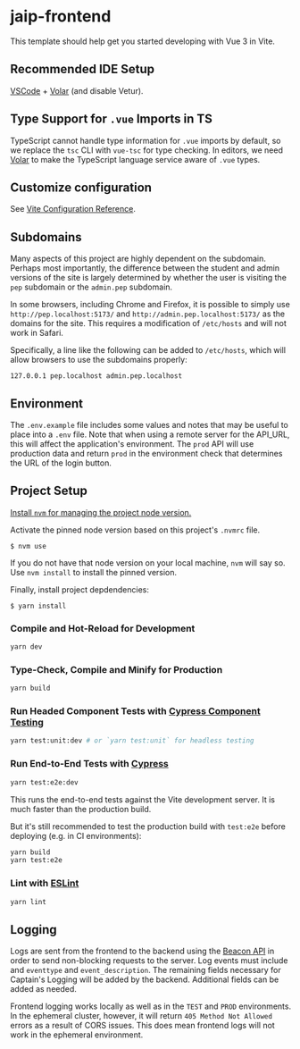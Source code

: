 # jaip-frontend

This template should help get you started developing with Vue 3 in Vite.

## Recommended IDE Setup

[VSCode](https://code.visualstudio.com/) + [Volar](https://marketplace.visualstudio.com/items?itemName=Vue.volar) (and disable Vetur).

## Type Support for `.vue` Imports in TS

TypeScript cannot handle type information for `.vue` imports by default, so we replace the `tsc` CLI with `vue-tsc` for type checking. In editors, we need [Volar](https://marketplace.visualstudio.com/items?itemName=Vue.volar) to make the TypeScript language service aware of `.vue` types.

## Customize configuration

See [Vite Configuration Reference](https://vite.dev/config/).

## Subdomains
Many aspects of this project are highly dependent on the subdomain. Perhaps most importantly, the difference between the student and admin versions of the site is largely determined by whether the user is visiting the `pep` subdomain or the `admin.pep` subdomain.

In some browsers, including Chrome and Firefox, it is possible to simply use `http://pep.localhost:5173/` and `http://admin.pep.localhost:5173/` as the domains for the site. This requires a modification of `/etc/hosts` and will not work in Safari.

Specifically, a line like the following can be added to `/etc/hosts`, which will allow browsers to use the subdomains properly:
````
127.0.0.1 pep.localhost admin.pep.localhost
````

## Environment
The `.env.example` file includes some values and notes that may be useful to place into a `.env` file. Note that when using a remote server for the API_URL, this will affect the application's environment. The `prod` API will use production data and return `prod` in the environment check that determines the URL of the login button.

## Project Setup

[Install `nvm` for managing the project node version.](https://github.com/nvm-sh/nvm?tab=readme-ov-file#installing-and-updating)

Activate the pinned node version based on this project's `.nvmrc` file.

```
$ nvm use
```

If you do not have that node version on your local machine, `nvm` will say so. Use `nvm install` to install the pinned version.

Finally, install project depdendencies:

```
$ yarn install
```

### Compile and Hot-Reload for Development

```sh
yarn dev
```

### Type-Check, Compile and Minify for Production

```sh
yarn build
```

### Run Headed Component Tests with [Cypress Component Testing](https://on.cypress.io/component)

```sh
yarn test:unit:dev # or `yarn test:unit` for headless testing
```

### Run End-to-End Tests with [Cypress](https://www.cypress.io/)

```sh
yarn test:e2e:dev
```

This runs the end-to-end tests against the Vite development server.
It is much faster than the production build.

But it's still recommended to test the production build with `test:e2e` before deploying (e.g. in CI environments):

```sh
yarn build
yarn test:e2e
```

### Lint with [ESLint](https://eslint.org/)

```sh
yarn lint
```

## Logging
Logs are sent from the frontend to the backend using the [Beacon API](https://developer.mozilla.org/en-US/docs/Web/API/Beacon_API) in order to send non-blocking requests to the server. Log events must include and `eventtype` and `event_description`. The remaining fields necessary for Captain's Logging will be added by the backend. Additional fields can be added as needed.

Frontend logging works locally as well as in the `TEST` and `PROD` environments. In the ephemeral cluster, however, it will return `405 Method Not Allowed` errors as a result of CORS issues. This does mean frontend logs will not work in the ephemeral environment. 
